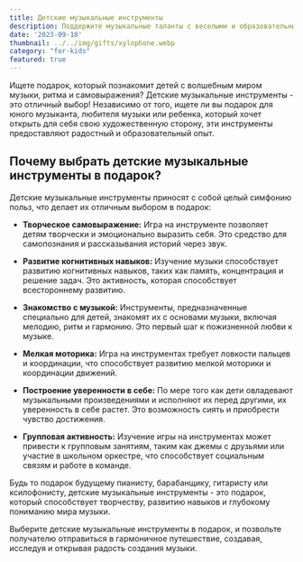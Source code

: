 ```yaml
---
title: Детские музыкальные инструменты
description: Поддержите музыкальные таланты с веселыми и образовательными инструментами.
date: '2023-09-18'
thumbnail: ../../img/gifts/xylophone.webp
category: "for-kids"
featured: true
---
```

Ищете подарок, который познакомит детей с волшебным миром музыки, ритма и самовыражения? Детские музыкальные инструменты - это отличный выбор! Независимо от того, ищете ли вы подарок для юного музыканта, любителя музыки или ребенка, который хочет открыть для себя свою художественную сторону, эти инструменты предоставляют радостный и образовательный опыт.

## Почему выбрать детские музыкальные инструменты в подарок?

Детские музыкальные инструменты приносят с собой целый симфонию польз, что делает их отличным выбором в подарок:

- **Творческое самовыражение:** Игра на инструменте позволяет детям творчески и эмоционально выразить себя. Это средство для самопознания и рассказывания историй через звук.

- **Развитие когнитивных навыков:** Изучение музыки способствует развитию когнитивных навыков, таких как память, концентрация и решение задач. Это активность, которая способствует всестороннему развитию.

- **Знакомство с музыкой:** Инструменты, предназначенные специально для детей, знакомят их с основами музыки, включая мелодию, ритм и гармонию. Это первый шаг к пожизненной любви к музыке.

- **Мелкая моторика:** Игра на инструментах требует ловкости пальцев и координации, что способствует развитию мелкой моторики и координации движений.

- **Построение уверенности в себе:** По мере того как дети овладевают музыкальными произведениями и исполняют их перед другими, их уверенность в себе растет. Это возможность сиять и приобрести чувство достижения.

- **Групповая активность:** Изучение игры на инструментах может привести к групповым занятиям, таким как джемы с друзьями или участие в школьном оркестре, что способствует социальным связям и работе в команде.

Будь то подарок будущему пианисту, барабанщику, гитаристу или ксилофонисту, детские музыкальные инструменты - это подарок, который способствует творчеству, развитию навыков и глубокому пониманию мира музыки.

Выберите детские музыкальные инструменты в подарок, и позвольте получателю отправиться в гармоничное путешествие, создавая, исследуя и открывая радость создания музыки.
